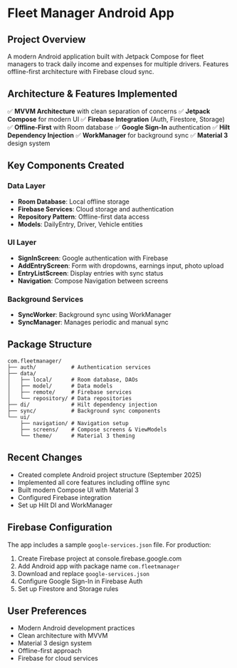# Fleet Manager Android App

## Project Overview
A modern Android application built with Jetpack Compose for fleet managers to track daily income and expenses for multiple drivers. Features offline-first architecture with Firebase cloud sync.

## Architecture & Features Implemented
✅ **MVVM Architecture** with clean separation of concerns
✅ **Jetpack Compose** for modern UI
✅ **Firebase Integration** (Auth, Firestore, Storage)
✅ **Offline-First** with Room database
✅ **Google Sign-In** authentication
✅ **Hilt Dependency Injection**
✅ **WorkManager** for background sync
✅ **Material 3** design system

## Key Components Created

### Data Layer
- **Room Database**: Local offline storage
- **Firebase Services**: Cloud storage and authentication  
- **Repository Pattern**: Offline-first data access
- **Models**: DailyEntry, Driver, Vehicle entities

### UI Layer  
- **SignInScreen**: Google authentication with Firebase
- **AddEntryScreen**: Form with dropdowns, earnings input, photo upload
- **EntryListScreen**: Display entries with sync status
- **Navigation**: Compose Navigation between screens

### Background Services
- **SyncWorker**: Background sync using WorkManager
- **SyncManager**: Manages periodic and manual sync

## Package Structure
```
com.fleetmanager/
├── auth/           # Authentication services
├── data/
│   ├── local/      # Room database, DAOs
│   ├── model/      # Data models
│   ├── remote/     # Firebase services
│   └── repository/ # Data repositories
├── di/             # Hilt dependency injection
├── sync/           # Background sync components
└── ui/
    ├── navigation/ # Navigation setup
    ├── screens/    # Compose screens & ViewModels
    └── theme/      # Material 3 theming
```

## Recent Changes
- Created complete Android project structure (September 2025)
- Implemented all core features including offline sync
- Built modern Compose UI with Material 3
- Configured Firebase integration
- Set up Hilt DI and WorkManager

## Firebase Configuration
The app includes a sample `google-services.json` file. For production:
1. Create Firebase project at console.firebase.google.com
2. Add Android app with package name `com.fleetmanager`
3. Download and replace `google-services.json`
4. Configure Google Sign-In in Firebase Auth
5. Set up Firestore and Storage rules

## User Preferences
- Modern Android development practices
- Clean architecture with MVVM
- Material 3 design system
- Offline-first approach
- Firebase for cloud services